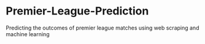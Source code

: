 # Premier-League-Prediction
Predicting the outcomes of premier league matches using web scraping and machine learning
